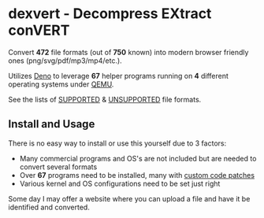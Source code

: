 # dexvert - Decompress EXtract conVERT
Convert **472** file formats (out of **750** known) into modern browser friendly ones (png/svg/pdf/mp3/mp4/etc.).

Utilizes [Deno](https://deno.land/) to leverage **67** helper programs running on **4** different operating systems under [QEMU](https://www.qemu.org/).

See the lists of [SUPPORTED](SUPPORTED.md) & [UNSUPPORTED](UNSUPPORTED.md) file formats.

## Install and Usage
There is no easy way to install or use this yourself due to 3 factors:
* Many commercial programs and OS's are not included but are needed to convert several formats
* Over **67** programs need to be installed, many with [custom code patches](https://github.com/Sembiance/dexvert-gentoo-overlay)
* Various kernel and OS configurations need to be set just right

Some day I may offer a website where you can upload a file and have it be identified and converted.